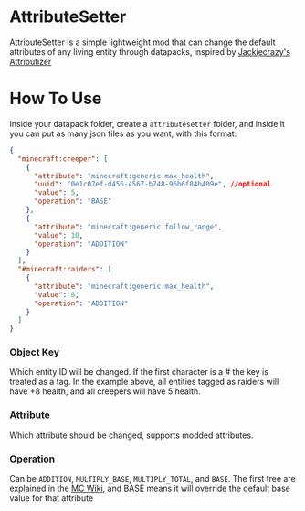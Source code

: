 # AttributeSetter

AttributeSetter Is a simple lightweight mod that can change the default attributes of any living entity through datapacks, inspired by [Jackiecrazy's Attributizer](https://github.com/Jackiecrazy/attributizer)


# How To Use

Inside your datapack folder, create a `attributesetter` folder, and inside it you can put as many json files as you want, with this format:

```json
{
  "minecraft:creeper": [
    {
      "attribute": "minecraft:generic.max_health",
      "uuid": "0e1c07ef-d456-4567-b748-96b6f84b409e", //optional
      "value": 5,
      "operation": "BASE"
    },
    {
      "attribute": "minecraft:generic.follow_range",
      "value": 10,
      "operation": "ADDITION"
    }
  ],
  "#minecraft:raiders": [
    {
      "attribute": "minecraft:generic.max_health",
      "value": 8,
      "operation": "ADDITION"
    }
  ]
}
```
### Object Key
Which entity ID will be changed. If the first character is a # the key is treated as a tag. In the example above, all entities tagged as raiders will have +8 health, and all creepers will have 5 health.

### Attribute
Which attribute should be changed, supports modded attributes.

### Operation
Can be `ADDITION`, `MULTIPLY_BASE`, `MULTIPLY_TOTAL`, and `BASE`. The first tree are explained in the [MC Wiki](https://minecraft.fandom.com/wiki/Attribute#Operations), and BASE means it will override the default base value for that attribute